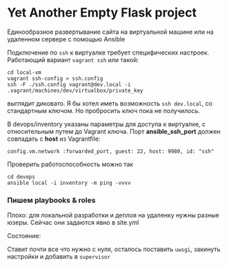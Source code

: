 # Yet Another Empty Flask project

Единообразное развертывание сайта на виртуальной машине или на удаленном сервере с помощью Ansible

Подключение по `ssh` к виртуалке требует специфических настроек. Работающий вариант `vagrant ssh` или такой:

```
cd local-vm
vagrant ssh-config > ssh.config
ssh -F ./ssh.config vagrant@dev.local -i .vagrant/machines/dev/virtualbox/private_key
```

выглядит диковато. Я бы хотел иметь возможность `ssh dev.local`, со стандартным ключом.
Но пробросить ключ пока не получилось.


В devops/inventory указаны параметры для доступа к виртуалке, с относительным путем до Vagrant ключа.
Порт **ansible_ssh_port** должен совпадать с **host** из Vagrantfile: 

```
config.vm.network :forwarded_port, guest: 22, host: 9980, id: "ssh"
``` 

Проверить работоспособность можно так

```
cd devops
ansible local -i inventory -m ping -vvvv
```


### Пишем playbooks & roles

Плохо: для локальной разработки и деплоя на удаленку нужны разные юзеры. Сейчас они задаются явно в site.yml

Состояние:

Ставит почти все что нужно с нуля, осталось поставить `uwsgi`, закинуть настройки и добавить в `supervisor` 

